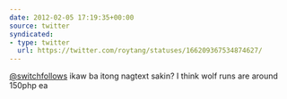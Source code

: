 ```yaml
---
date: 2012-02-05 17:19:35+00:00
source: twitter
syndicated:
- type: twitter
  url: https://twitter.com/roytang/statuses/166209367534874627/
---
```


[@switchfollows](https://twitter.com/switchfollows/) ikaw ba itong nagtext sakin? I think wolf runs are around 150php ea